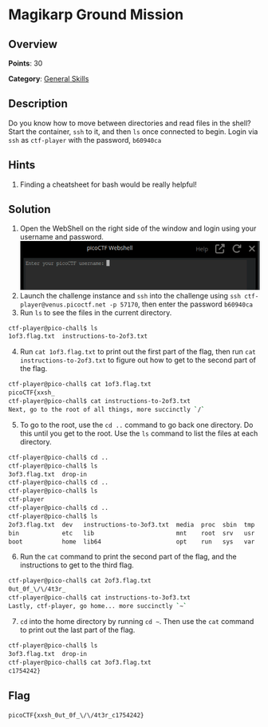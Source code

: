 # Magikarp Ground Mission

## Overview

**Points**: 30

**Category**: [General Skills](../)

## Description

Do you know how to move between directories and read files in the shell? Start the container, `ssh` to it, and then `ls` once connected to begin. Login via `ssh` as `ctf-player` with the password, `b60940ca`

## Hints

1. Finding a cheatsheet for bash would be really helpful!

## Solution

1. Open the WebShell on the right side of the window and login using your username and password.
![webshell](webshell.png)
2. Launch the challenge instance and `ssh` into the challenge using `ssh ctf-player@venus.picoctf.net -p 57170`, then enter the password `b60940ca`
3. Run `ls` to see the files in the current directory.
```sh
ctf-player@pico-chall$ ls
1of3.flag.txt  instructions-to-2of3.txt
```
4. Run `cat 1of3.flag.txt` to print out the first part of the flag, then run `cat instructions-to-2of3.txt` to figure out how to get to the second part of the flag.
```sh
ctf-player@pico-chall$ cat 1of3.flag.txt 
picoCTF{xxsh_
ctf-player@pico-chall$ cat instructions-to-2of3.txt 
Next, go to the root of all things, more succinctly `/`
```
5. To go to the root, use the `cd ..` command to go back one directory. Do this until you get to the root. Use the `ls` command to list the files at each directory.
```sh
ctf-player@pico-chall$ cd ..
ctf-player@pico-chall$ ls
3of3.flag.txt  drop-in
ctf-player@pico-chall$ cd ..
ctf-player@pico-chall$ ls 
ctf-player
ctf-player@pico-chall$ cd ..
ctf-player@pico-chall$ ls
2of3.flag.txt  dev   instructions-to-3of3.txt  media  proc  sbin  tmp
bin            etc   lib                       mnt    root  srv   usr
boot           home  lib64                     opt    run   sys   var
```
6. Run the `cat` command to print the second part of the flag, and the instructions to get to the third flag.
```sh
ctf-player@pico-chall$ cat 2of3.flag.txt 
0ut_0f_\/\/4t3r_
ctf-player@pico-chall$ cat instructions-to-3of3.txt 
Lastly, ctf-player, go home... more succinctly `~`
```
7. `cd` into the home directory by running `cd ~`. Then use the `cat` command to print out the last part of the flag.
```sh
ctf-player@pico-chall$ ls
3of3.flag.txt  drop-in
ctf-player@pico-chall$ cat 3of3.flag.txt 
c1754242}
```

## Flag

`picoCTF{xxsh_0ut_0f_\/\/4t3r_c1754242}`
